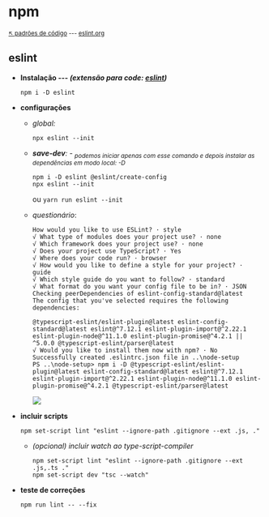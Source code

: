 # npm

<sub>[:arrow_upper_left: padrões de código](../readme.md) --- [eslint.org](https://eslint.org/)

## eslint 

- **Instalação --- *(extensão para code: [**eslint**](../../../utils/ide/vscode/dbaeumer-vscode-eslint.md))***
    ```
    npm i -D eslint
    ```

- **configurações**
    - *global:*
        ```
        npx eslint --init
        ```
    - ***save-dev**: - <sub>podemos iniciar apenas com esse comando e depois instalar as dependências em modo local: -D</sub>*
        ```
        npm i -D eslint @eslint/create-config
        npx eslint --init
        ```
        ou
        `yarn run eslint --init`
    
    - *questionário*:
        ```
        How would you like to use ESLint? · style
        √ What type of modules does your project use? · none
        √ Which framework does your project use? · none
        √ Does your project use TypeScript? · Yes
        √ Where does your code run? · browser
        √ How would you like to define a style for your project? · guide
        √ Which style guide do you want to follow? · standard
        √ What format do you want your config file to be in? · JSON
        Checking peerDependencies of eslint-config-standard@latest
        The config that you've selected requires the following dependencies:

        @typescript-eslint/eslint-plugin@latest eslint-config-standard@latest eslint@^7.12.1 eslint-plugin-import@^2.22.1 eslint-plugin-node@^11.1.0 eslint-plugin-promise@^4.2.1 || ^5.0.0 @typescript-eslint/parser@latest
        √ Would you like to install them now with npm? · No
        Successfully created .eslintrc.json file in ..\node-setup
        PS ..\node-setup> npm i -D @typescript-eslint/eslint-plugin@latest eslint-config-standard@latest eslint@^7.12.1 eslint-plugin-import@^2.22.1 eslint-plugin-node@^11.1.0 eslint-plugin-promise@^4.2.1 @typescript-eslint/parser@latest
        ```

        <image src="../../../imgs/eslint-installer-sample.gif">
- **incluir scripts**
    ```
    npm set-script lint "eslint --ignore-path .gitignore --ext .js, ."
    ```
    - *(opcional) incluir watch ao type-script-compiler*
        ```
        npm set-script lint "eslint --ignore-path .gitignore --ext .js,.ts ."
        npm set-script dev "tsc --watch"
        ```
- **teste de correções**
    ```
    npm run lint -- --fix
    ```
